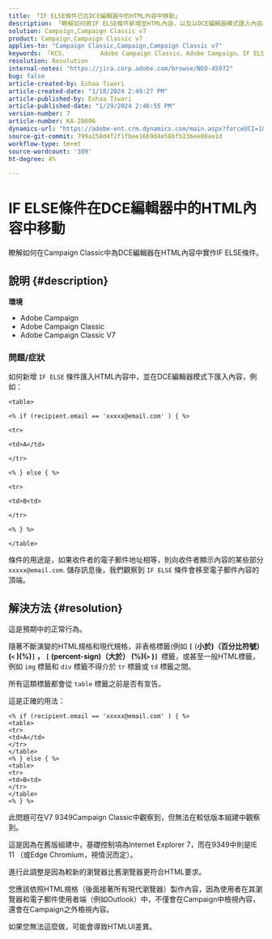 ```yaml
---
title: 「IF ELSE條件已在DCE編輯器中的HTML內容中移動」
description: 「瞭解如何將IF ELSE條件新增至HTML內容，以及以DCE編輯器模式匯入內容。」
solution: Campaign,Campaign Classic v7
product: Campaign,Campaign Classic v7
applies-to: "Campaign Classic,Campaign,Campaign Classic v7"
keywords: 「KCS、​​​ ​ ​ ​ ​ ​ ​ ​ ​ ​​​Adobe Campaign Classic、Adobe Campaign、IF ELSE、HTML、DCE編輯器、疑難排解、V7 9349」
resolution: Resolution
internal-notes: "https://jira.corp.adobe.com/browse/NEO-45972"
bug: false
article-created-by: Eshaa Tiwari
article-created-date: "1/18/2024 2:49:27 PM"
article-published-by: Eshaa Tiwari
article-published-date: "1/29/2024 2:46:55 PM"
version-number: 7
article-number: KA-20006
dynamics-url: "https://adobe-ent.crm.dynamics.com/main.aspx?forceUCI=1&pagetype=entityrecord&etn=knowledgearticle&id=81d16bc2-10b6-ee11-a569-6045bd006b3d"
source-git-commit: 799a158d4f2f1fbee1669d4e58bfb236ee08ae1d
workflow-type: tm+mt
source-wordcount: '309'
ht-degree: 4%

---
```


# IF ELSE條件在DCE編輯器中的HTML內容中移動


瞭解如何在Campaign Classic中為DCE編輯器在HTML內容中實作IF ELSE條件。

## 說明 {#description}


<b>環境</b>

- Adobe Campaign
- Adobe Campaign Classic
- Adobe Campaign Classic V7


### <b>問題/症狀</b>

如何新增 `IF ELSE` 條件匯入HTML內容中，並在DCE編輯器模式下匯入內容，例如：


```
<table>

<% if (recipient.email == 'xxxxx@email.com' ) { %>

<tr>

<td>A</td>

</tr>

<% } else { %>

<tr>

<td>B<td>

</tr>

<% } %>

</table>
```


條件的用途是，如果收件者的電子郵件地址相等，則向收件者顯示內容的某些部分 `xxxxx@email.com`. 儲存訊息後，我們觀察到 `IF ELSE` 條件會移至電子郵件內容的頂端。


## 解決方法 {#resolution}


這是預期中的正常行為。

隨著不斷演變的HTML規格和現代規格，非表格標籤(例如 <b>`[` </b>(<b>小於)（百分比符號） (`<` )(%)`]` ， `[` (percent-sign)（大於） (%)(`>` )`]`  </b>標籤，或甚至一般HTML標籤，例如 `img` 標籤和 `div` 標籤不得介於 `tr` 標籤或 `td` 標籤之間。

所有這類標籤都會從 `table` 標籤之前是否有宣告。

這是正確的用法：


```
<% if (recipient.email == 'xxxxx@email.com' ) { %>
<table>
<tr>
<td>A</td>
</tr>
</table>
<% } else { %>
<table>
<tr>
<td>B<td>
</tr>
</table>
<% } %>
```


此問題可在V7 9349Campaign Classic中觀察到，但無法在較低版本組建中觀察到。

這是因為在舊版組建中，基礎控制項為Internet Explorer 7，而在9349中則是IE 11 （或Edge Chromium，視情況而定）。

進行此調整是因為較新的瀏覽器比舊瀏覽器更符合HTML要求。

您應該依照HTML規格（後面接著所有現代瀏覽器）製作內容，因為使用者在其瀏覽器和電子郵件使用者端（例如Outlook）中，不僅會在Campaign中檢視內容，還會在Campaign之外檢視內容。

如果您無法這麼做，可能會導致HTMLUI差異。
